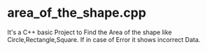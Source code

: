 # area_of_the_shape.cpp
It's a C++ basic Project to Find the Area of the shape like Circle,Rectangle,Square. If in case of Error it shows incorrect Data.
